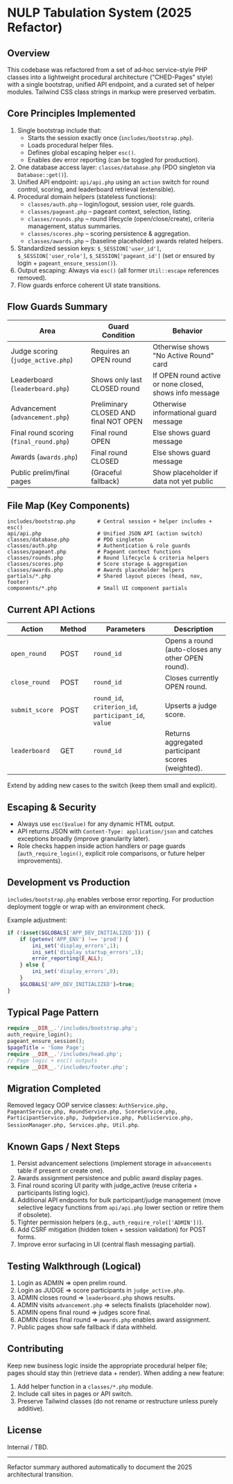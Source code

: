 # NULP Tabulation System (2025 Refactor)

## Overview
This codebase was refactored from a set of ad‑hoc service-style PHP classes into a lightweight procedural architecture ("CHED-Pages" style) with a single bootstrap, unified API endpoint, and a curated set of helper modules. Tailwind CSS class strings in markup were preserved verbatim.

## Core Principles Implemented
1. Single bootstrap include that:
   - Starts the session exactly once (`includes/bootstrap.php`).
   - Loads procedural helper files.
   - Defines global escaping helper `esc()`.
   - Enables dev error reporting (can be toggled for production).
2. One database access layer: `classes/database.php` (PDO singleton via `Database::get()`).
3. Unified API endpoint: `api/api.php` using an `action` switch for round control, scoring, and leaderboard retrieval (extensible).
4. Procedural domain helpers (stateless functions):
   - `classes/auth.php` – login/logout, session user, role guards.
   - `classes/pageant.php` – pageant context, selection, listing.
   - `classes/rounds.php` – round lifecycle (open/close/create), criteria management, status summaries.
   - `classes/scores.php` – scoring persistence & aggregation.
   - `classes/awards.php` – (baseline placeholder) awards related helpers.
5. Standardized session keys: `$_SESSION['user_id']`, `$_SESSION['user_role']`, `$_SESSION['pageant_id']` (set or ensured by login + `pageant_ensure_session()`).
6. Output escaping: Always via `esc()` (all former `Util::escape` references removed).
7. Flow guards enforce coherent UI state transitions.

## Flow Guards Summary
| Area | Guard Condition | Behavior |
|------|-----------------|----------|
| Judge scoring (`judge_active.php`) | Requires an OPEN round | Otherwise shows "No Active Round" card |
| Leaderboard (`leaderboard.php`) | Shows only last CLOSED round | If OPEN round active or none closed, shows info message |
| Advancement (`advancement.php`) | Preliminary CLOSED AND final NOT OPEN | Otherwise informational guard message |
| Final round scoring (`final_round.php`) | Final round OPEN | Else shows guard message |
| Awards (`awards.php`) | Final round CLOSED | Else shows guard message |
| Public prelim/final pages | (Graceful fallback) | Show placeholder if data not yet public |

## File Map (Key Components)
```
includes/bootstrap.php       # Central session + helper includes + esc()
api/api.php                  # Unified JSON API (action switch)
classes/database.php         # PDO singleton
classes/auth.php             # Authentication & role guards
classes/pageant.php          # Pageant context functions
classes/rounds.php           # Round lifecycle & criteria helpers
classes/scores.php           # Score storage & aggregation
classes/awards.php           # Awards placeholder helpers
partials/*.php               # Shared layout pieces (head, nav, footer)
components/*.php             # Small UI component partials
```

## Current API Actions
| Action | Method | Parameters | Description |
|--------|--------|------------|-------------|
| `open_round` | POST | `round_id` | Opens a round (auto-closes any other OPEN round). |
| `close_round` | POST | `round_id` | Closes currently OPEN round. |
| `submit_score` | POST | `round_id`, `criterion_id`, `participant_id`, `value` | Upserts a judge score. |
| `leaderboard` | GET | `round_id` | Returns aggregated participant scores (weighted). |

Extend by adding new cases to the switch (keep them small and explicit).

## Escaping & Security
- Always use `esc($value)` for any dynamic HTML output.
- API returns JSON with `Content-Type: application/json` and catches exceptions broadly (improve granularity later).
- Role checks happen inside action handlers or page guards (`auth_require_login()`, explicit role comparisons, or future helper improvements).

## Development vs Production
`includes/bootstrap.php` enables verbose error reporting. For production deployment toggle or wrap with an environment check.

Example adjustment:
```php
if (!isset($GLOBALS['APP_DEV_INITIALIZED'])) {
	if (getenv('APP_ENV') !== 'prod') {
		ini_set('display_errors',1);
		ini_set('display_startup_errors',1);
		error_reporting(E_ALL);
	} else {
		ini_set('display_errors',0);
	}
	$GLOBALS['APP_DEV_INITIALIZED']=true;
}
```

## Typical Page Pattern
```php
require __DIR__.'/includes/bootstrap.php';
auth_require_login();
pageant_ensure_session();
$pageTitle = 'Some Page';
require __DIR__.'/includes/head.php';
// Page logic + esc() outputs
require __DIR__.'/includes/footer.php';
```

## Migration Completed
Removed legacy OOP service classes:
`AuthService.php, PageantService.php, RoundService.php, ScoreService.php, ParticipantService.php, JudgeService.php, PublicService.php, SessionManager.php, Services.php, Util.php`.

## Known Gaps / Next Steps
1. Persist advancement selections (implement storage in `advancements` table if present or create one).
2. Awards assignment persistence and public award display pages.
3. Final round scoring UI parity with judge_active (reuse criteria + participants listing logic).
4. Additional API endpoints for bulk participant/judge management (move selective legacy functions from `api/api.php` lower section or retire them if obsolete).
5. Tighter permission helpers (e.g., `auth_require_role(['ADMIN'])`).
6. Add CSRF mitigation (hidden token + session validation) for POST forms.
7. Improve error surfacing in UI (central flash messaging partial).

## Testing Walkthrough (Logical)
1. Login as ADMIN ⇒ open prelim round.
2. Login as JUDGE ⇒ score participants in `judge_active.php`.
3. ADMIN closes round ⇒ `leaderboard.php` shows results.
4. ADMIN visits `advancement.php` ⇒ selects finalists (placeholder now).
5. ADMIN opens final round ⇒ judges score final.
6. ADMIN closes final round ⇒ `awards.php` enables award assignment.
7. Public pages show safe fallback if data withheld.

## Contributing
Keep new business logic inside the appropriate procedural helper file; pages should stay thin (retrieve data + render). When adding a new feature:
1. Add helper function in a `classes/*.php` module.
2. Include call sites in pages or API switch.
3. Preserve Tailwind classes (do not rename or restructure unless purely additive).

## License
Internal / TBD.

---
Refactor summary authored automatically to document the 2025 architectural transition.
